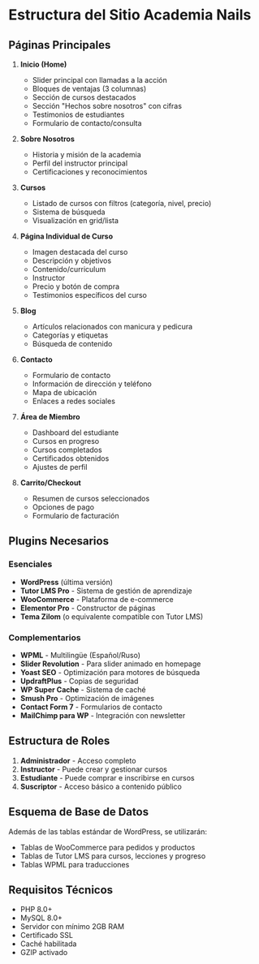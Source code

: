 # Estructura del Sitio Academia Nails

## Páginas Principales

1. **Inicio (Home)**
   - Slider principal con llamadas a la acción
   - Bloques de ventajas (3 columnas)
   - Sección de cursos destacados
   - Sección "Hechos sobre nosotros" con cifras
   - Testimonios de estudiantes
   - Formulario de contacto/consulta

2. **Sobre Nosotros**
   - Historia y misión de la academia
   - Perfil del instructor principal
   - Certificaciones y reconocimientos

3. **Cursos**
   - Listado de cursos con filtros (categoría, nivel, precio)
   - Sistema de búsqueda
   - Visualización en grid/lista

4. **Página Individual de Curso**
   - Imagen destacada del curso
   - Descripción y objetivos
   - Contenido/curriculum
   - Instructor
   - Precio y botón de compra
   - Testimonios específicos del curso

5. **Blog**
   - Artículos relacionados con manicura y pedicura
   - Categorías y etiquetas
   - Búsqueda de contenido

6. **Contacto**
   - Formulario de contacto
   - Información de dirección y teléfono
   - Mapa de ubicación
   - Enlaces a redes sociales

7. **Área de Miembro**
   - Dashboard del estudiante
   - Cursos en progreso
   - Cursos completados
   - Certificados obtenidos
   - Ajustes de perfil

8. **Carrito/Checkout**
   - Resumen de cursos seleccionados
   - Opciones de pago
   - Formulario de facturación

## Plugins Necesarios

### Esenciales
- **WordPress** (última versión)
- **Tutor LMS Pro** - Sistema de gestión de aprendizaje
- **WooCommerce** - Plataforma de e-commerce
- **Elementor Pro** - Constructor de páginas
- **Tema Zilom** (o equivalente compatible con Tutor LMS)

### Complementarios
- **WPML** - Multilingüe (Español/Ruso)
- **Slider Revolution** - Para slider animado en homepage
- **Yoast SEO** - Optimización para motores de búsqueda
- **UpdraftPlus** - Copias de seguridad
- **WP Super Cache** - Sistema de caché
- **Smush Pro** - Optimización de imágenes
- **Contact Form 7** - Formularios de contacto
- **MailChimp para WP** - Integración con newsletter

## Estructura de Roles

1. **Administrador** - Acceso completo
2. **Instructor** - Puede crear y gestionar cursos
3. **Estudiante** - Puede comprar e inscribirse en cursos
4. **Suscriptor** - Acceso básico a contenido público

## Esquema de Base de Datos

Además de las tablas estándar de WordPress, se utilizarán:

- Tablas de WooCommerce para pedidos y productos
- Tablas de Tutor LMS para cursos, lecciones y progreso
- Tablas WPML para traducciones

## Requisitos Técnicos

- PHP 8.0+
- MySQL 8.0+
- Servidor con mínimo 2GB RAM
- Certificado SSL
- Caché habilitada
- GZIP activado 